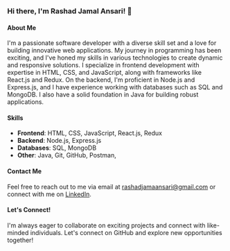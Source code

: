 ### Hi there, I'm Rashad Jamal Ansari! 👋

#### About Me
I'm a passionate software developer with a diverse skill set and a love for building innovative web applications. My journey in programming has been exciting, and I've honed my skills in various technologies to create dynamic and responsive solutions. I specialize in frontend development with expertise in HTML, CSS, and JavaScript, along with frameworks like React.js and Redux. On the backend, I'm proficient in Node.js and Express.js, and I have experience working with databases such as SQL and MongoDB. I also have a solid foundation in Java for building robust applications.

#### Skills
- **Frontend**: HTML, CSS, JavaScript, React.js, Redux
- **Backend**: Node.js, Express.js
- **Databases**: SQL, MongoDB
- **Other**: Java, Git, GitHub, Postman, 

#### Contact Me
Feel free to reach out to me via email at rashadjamaansari@gmail.com or connect with me on [LinkedIn](inkedin.com/in/rashad-jamal-ansari-18809b291).

#### Let's Connect!
I'm always eager to collaborate on exciting projects and connect with like-minded individuals. Let's connect on GitHub and explore new opportunities together!
